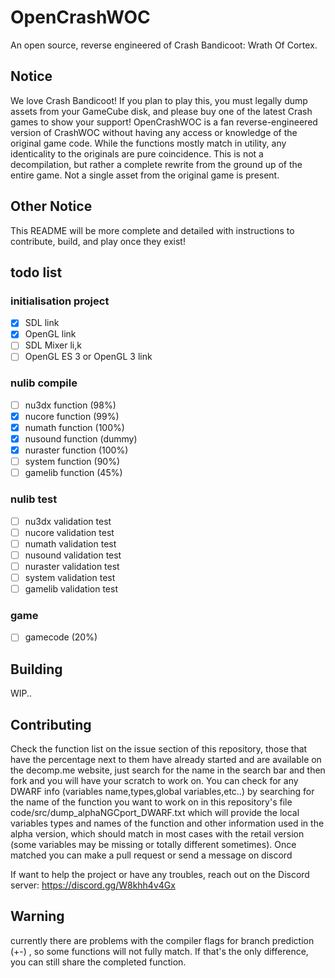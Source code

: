 # OpenCrashWOC
An open source, reverse engineered of Crash Bandicoot: Wrath Of Cortex.

## Notice
We love Crash Bandicoot! If you plan to play this, you must legally dump assets from your GameCube disk, and please buy one of the latest Crash games to show your support! OpenCrashWOC is a fan reverse-engineered version of CrashWOC without having any access or knowledge of the original game code. While the functions mostly match in utility, any identicality to the originals are pure coincidence. This is not a decompilation, but rather a complete rewrite from the ground up of the entire game. Not a single asset from the original game is present.

## Other Notice
This README will be more complete and detailed with instructions to contribute, build, and play once they exist!

## todo list

### initialisation project
- [x] SDL link
- [x] OpenGL link
- [ ] SDL Mixer li,k
- [ ] OpenGL ES 3 or OpenGL 3 link

### nulib compile
- [ ] nu3dx function (98%)
- [x] nucore function (99%)
- [x] numath function (100%)
- [x] nusound function (dummy)
- [x] nuraster function (100%)
- [ ] system function (90%) 
- [ ] gamelib function (45%)

### nulib test
- [ ] nu3dx validation test
- [ ] nucore validation test 
- [ ] numath validation test 
- [ ] nusound validation test 
- [ ] nuraster validation test 
- [ ] system validation test 
- [ ] gamelib validation test 

### game
- [ ] gamecode (20%)

## Building

WIP..

## Contributing
Check the function list on the issue section of this repository, those that have the percentage next to them have already started and are available on the decomp.me website, 
just search for the name in the search bar and then fork and you will have your scratch to work on.
You can check for any DWARF info (variables name,types,global variables,etc..) by searching for the name of the function you want to work on in this repository's file
code/src/dump_alphaNGCport_DWARF.txt
which will provide the local variables types and names of the function and other information used in the alpha version, 
which should match in most cases with the retail version (some variables may be missing or totally different sometimes).
Once matched you can make a pull request or send a message on discord

If want to help the project or have any troubles, reach out on the Discord server: https://discord.gg/W8khh4v4Gx  

## Warning
currently there are problems with the compiler flags for branch prediction (+\-) , so some functions will not fully match. 
If that's the only difference, you can still share the completed function.

